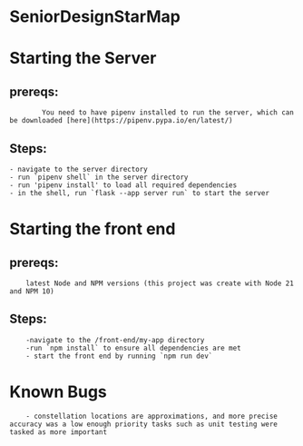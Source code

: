 # SeniorDesignStarMap
# Starting the Server
## prereqs:
            You need to have pipenv installed to run the server, which can be downloaded [here](https://pipenv.pypa.io/en/latest/)
## Steps:
    - navigate to the server directory
    - run `pipenv shell` in the server directory
    - run 'pipenv install' to load all required dependencies  
    - in the shell, run `flask --app server run` to start the server

# Starting the front end
## prereqs:
        latest Node and NPM versions (this project was create with Node 21 and NPM 10)
## Steps:
        -navigate to the /front-end/my-app directory
        -run `npm install` to ensure all dependencies are met
        - start the front end by running `npm run dev`


# Known Bugs
        - constellation locations are approximations, and more precise accuracy was a low enough priority tasks such as unit testing were tasked as more important 



